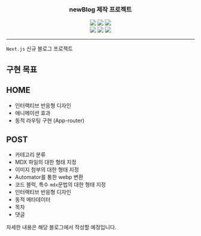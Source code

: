 <h3 align="center">newBlog 제작 프로젝트</h2>
<p align="center">
<img src="https://img.shields.io/badge/-typescript-3178C6?style=for-the-badge&logo=typescript&logoColor=48a0eb">
<img src="https://img.shields.io/badge/-React-20232a?style=for-the-badge&logo=React&logoColor=61dafb">
<img src="https://img.shields.io/badge/-Next.js-000000?style=for-the-badge&logo=nextdotjs&logoColor=white"><br/>
  <img src="https://img.shields.io/badge/-Supabase-ffca28?style=for-the-badge&logo=supabase&logoColor=red">
  <img src="https://img.shields.io/badge/-TailwindCSS-647f8d?style=for-the-badge&logo=tailwindcss&logoColor=06B6D4">
  <img src="https://img.shields.io/badge/-ZUSTAND-5c1f70?style=for-the-badge">
</p>
<hr>

`Next.js` 신규 블로그 프로젝트

## 구현 목표

## HOME

-   인터랙티브 반응형 디자인
-   애니메이션 효과
-   동적 라우팅 구현 (App-router)

## POST

-   카테고리 분류
-   MDX 파일의 대한 형태 지정
-   이미지 첨부의 대한 형태 지정
-   Automator를 통한 webp 변환
-   코드 블럭, 특수 `mdx`문법의 대한 형태 지정
-   인터랙티브 반응형 디자인
-   동적 메타데이터
-   목차
-   댓글


자세한 내용은 해당 블로그에서 작성할 예정입니다.
